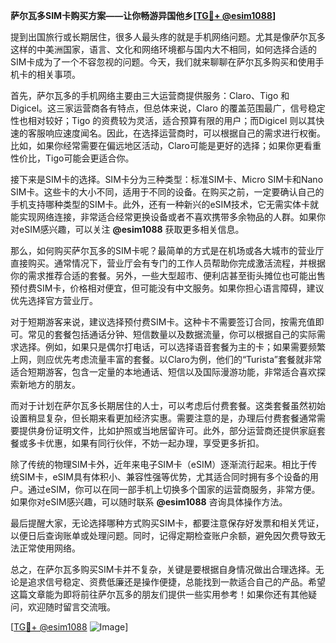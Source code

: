 **萨尔瓦多SIM卡购买方案——让你畅游异国他乡[[TG💪+ @esim1088](https://t.me/s/esim1088)]**

提到出国旅行或长期居住，很多人最头疼的就是手机网络问题。尤其是像萨尔瓦多这样的中美洲国家，语言、文化和网络环境都与国内大不相同，如何选择合适的SIM卡成为了一个不容忽视的问题。今天，我们就来聊聊在萨尔瓦多购买和使用手机卡的相关事项。

首先，萨尔瓦多的手机网络主要由三大运营商提供服务：Claro、Tigo 和 Digicel。这三家运营商各有特点，但总体来说，Claro 的覆盖范围最广，信号稳定性也相对较好；Tigo 的资费较为灵活，适合预算有限的用户；而Digicel 则以其快速的客服响应速度闻名。因此，在选择运营商时，可以根据自己的需求进行权衡。比如，如果你经常需要在偏远地区活动，Claro可能是更好的选择；如果你更看重性价比，Tigo可能会更适合你。

接下来是SIM卡的选择。SIM卡分为三种类型：标准SIM卡、Micro SIM卡和Nano SIM卡。这些卡的大小不同，适用于不同的设备。在购买之前，一定要确认自己的手机支持哪种类型的SIM卡。此外，还有一种新兴的eSIM技术，它无需实体卡就能实现网络连接，非常适合经常更换设备或者不喜欢携带多余物品的人群。如果你对eSIM感兴趣，可以关注 **@esim1088** 获取更多相关信息。

那么，如何购买萨尔瓦多的SIM卡呢？最简单的方式是在机场或各大城市的营业厅直接购买。通常情况下，营业厅会有专门的工作人员帮助你完成激活流程，并根据你的需求推荐合适的套餐。另外，一些大型超市、便利店甚至街头摊位也可能出售预付费SIM卡，价格相对便宜，但可能没有中文服务。如果你担心语言障碍，建议优先选择官方营业厅。

对于短期游客来说，建议选择预付费SIM卡。这种卡不需要签订合同，按需充值即可。常见的套餐包括通话分钟、短信数量以及数据流量，你可以根据自己的实际需求选择。例如，如果只是偶尔打电话，可以选择语音套餐为主的卡；如果需要频繁上网，则应优先考虑流量丰富的套餐。以Claro为例，他们的“Turista”套餐就非常适合短期游客，包含一定量的本地通话、短信以及国际漫游功能，非常适合喜欢探索新地方的朋友。

而对于计划在萨尔瓦多长期居住的人士，可以考虑后付费套餐。这类套餐虽然初始设置稍显复杂，但长期来看更加经济实惠。需要注意的是，办理后付费套餐通常需要提供身份证明文件，比如护照或当地居留许可。此外，部分运营商还提供家庭套餐或多卡优惠，如果有同行伙伴，不妨一起办理，享受更多折扣。

除了传统的物理SIM卡外，近年来电子SIM卡（eSIM）逐渐流行起来。相比于传统SIM卡，eSIM具有体积小、兼容性强等优势，尤其适合同时拥有多个设备的用户。通过eSIM，你可以在同一部手机上切换多个国家的运营商服务，非常方便。如果你对eSIM感兴趣，可以随时联系 **@esim1088** 咨询具体操作方法。

最后提醒大家，无论选择哪种方式购买SIM卡，都要注意保存好发票和相关凭证，以便日后查询账单或处理问题。同时，记得定期检查账户余额，避免因欠费导致无法正常使用网络。

总之，在萨尔瓦多购买SIM卡并不复杂，关键是要根据自身情况做出合理选择。无论是追求信号稳定、资费低廉还是操作便捷，总能找到一款适合自己的产品。希望这篇文章能为即将前往萨尔瓦多的朋友们提供一些实用参考！如果你还有其他疑问，欢迎随时留言交流哦。

[[TG💪+ @esim1088](https://t.me/s/esim1088) ![Image](https://i.postimg.cc/4NQfJmqS/Snipaste-2025-05-13-00-14-12.png)]